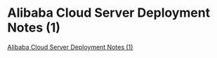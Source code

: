 # Alibaba Cloud Server Deployment Notes (1)
[Alibaba Cloud Server Deployment Notes (1)](https://aiwithcloud.com/2022/09/15/alibaba_cloud_server_deployment_notes_1/)